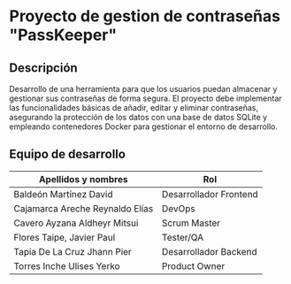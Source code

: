 # Proyecto de gestion de contraseñas "PassKeeper"
## Descripción
Desarrollo de una herramienta para que los usuarios puedan almacenar y gestionar sus contraseñas de forma segura. El proyecto debe implementar las funcionalidades básicas de añadir, editar y eliminar contraseñas, asegurando la protección de los datos con una base de datos SQLite y empleando contenedores Docker para gestionar el entorno de desarrollo.

## Equipo de desarrollo
| Apellidos y nombres | Rol |
|---------------------|------|
|   Baldeón Martínez David            | Desarrollador Frontend |
|   Cajamarca Areche Reynaldo Elías   |   DevOps |
|   Cavero Ayzana Aldheyr Mitsui  |  Scrum Master |
|   Flores Taipe, Javier Paul         |  Tester/QA|
|   Tapia De La Cruz Jhann Pier       | Desarrollador Backend |
|   Torres Inche Ulises Yerko         | Product Owner |




 
